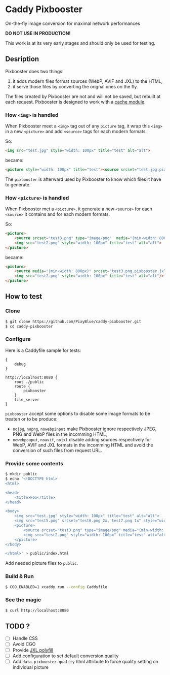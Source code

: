 # Caddy Pixbooster
On-the-fly image conversion for maximal network performances

**DO NOT USE IN PRODUCTION!**

This work is at its very early stages and should only be used for testing. 

## Desription

Pixbooster does two things:

1. it adds modern files format sources (WebP, AVIF and JXL) to the HTML,
2. it serve those files by converting the orignal ones on the fly.

The files created by Pixbooster are not and will not be saved, but rebuilt at each request. Pixbooster is designed to work with a [cache module](https://caddyserver.com/docs/modules/http.handlers.cache#github.com/caddyserver/cache-handler).

### How `<img>` is handled

When Pixbooster meet a `<img>` tag out of any `picture` tag, it wrap this `<img>` in a new `<picture>` and add `<source>` tags for each modern formats.

So:
```html
<img src="test.jpg" style="width: 100px" title="test" alt="alt">
```

became:
```html
<picture style="width: 100px" title="test"><source srcset="test.jpg.pixbooster.jxl" type="image/jxl"/><source srcset="test.jpg.pixbooster.avif" type="image/avif"/><source srcset="test.jpg.pixbooster.webp" type="image/webp"/><img src="test.jpg" style="width: 100px" title="test" alt="alt"/></picture>
```

The `pixbooster` is afterward used by Pixbooster to know which files it have to generate.

### How `<picture>` is handled

When Pixbooster met a `<picture>`, it generate a new `<source>` for each `<source>` it contains and for each modern formats.

So:
```html
<picture>
    <source srcset="test3.png" type="image/png"  media="(min-width: 800px)">
    <img src="test2.png" style="width: 100px" title="test" alt="alt">
</picture>
```

became:
```html
<picture>
    <source media="(min-width: 800px)" srcset="test3.png.pixbooster.jxl" type="image/jxl"/><source media="(min-width: 800px)" srcset="test3.png.pixbooster.avif" type="image/avif"/><source media="(min-width: 800px)" srcset="test3.png.pixbooster.webp" type="image/webp"/><source srcset="test3.png" type="image/png" media="(min-width: 800px)"/>
    <img src="test2.png" style="width: 100px" title="test" alt="alt"/>
</picture>
```

## How to test

### Clone

```sh
$ git clone https://github.com/PixyBlue/caddy-pixbooster.git
$ cd caddy-pixbooster
```

### Configure

Here is a Caddyfile sample for tests:

```
{
    debug
}

http://localhost:8080 {
    root ./public
    route {
        pixbooster
    }
    file_server
}
```

`pixbooster` accept some options to disable some image formats to be treaten or to be produce:
- `nojpg`, `nopng`, `nowebpinput` make Pixbooster ignore respectively JPEG, PNG and WebP files in the incomming HTML,
- `nowebpouput`, `noavif`, `nojxl` disable adding sources respectively for WebP, AVIF and JXL formats in the incomming HTML and avoid the conversion of such files from request URL.

### Provide some contents

```sh
$ mkdir public
$ echo '<!DOCTYPE html>
<html>

<head>
    <title>Foo</title>
</head>

<body>
    <img src="test.jpg" style="width: 100px" title="test" alt="alt">
    <img src="test5.png" srcset="test6.png 2x, test7.png 1x" style="width: 100px" title="test" alt="alt">
    <picture>
        <source srcset="test3.png" type="image/png" media="(min-width: 800px)">
        <img src="test2.png" style="width: 100px" title="test" alt="alt">
    </picture>
</body>

</html>' > public/index.html
```

Add needed picture files to `public`.

### Build & Run

```sh
$ CGO_ENABLED=1 xcaddy run --config Caddyfile
```

### See the magic

```sh
$ curl http://localhost:8080
```

## TODO ?
- [ ] Handle CSS
- [ ] Avoid CGO
- [ ] Provide [JXL polyfill](https://github.com/niutech/jxl.js)
- [ ] Add configuration to set default conversion quality
- [ ] Add `data-pixbooster-quality` html attribute to force quality setting on individual picture
